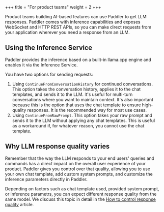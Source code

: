 +++
title = "For product teams"
weight = 2
+++

Product teams building AI-based features can use Paddler to get LLM responses. Paddler comes with inference capabilities and exposes WebSocket and HTTP REST APIs, so you can make direct requests from your application wherever you need a response from an LLM.

## Using the Inference Service

Paddler provides the inference based on a built-in llama.cpp engine and enables it via the Inference Service. 

You have two options for sending requests:
1. Using `ContinueFromConversationHistory` for continued conversations. This option takes the conversation history, applies it to the chat templates, and sends it to the LLM. It's useful for multi-turn conversations where you want to maintain context. It's also important because this is the option that uses the chat template to ensure high-quality responses. It is the recommended way for most use cases.
2. Using `ContinueFromRawPrompt`. This option takes your raw prompt and sends it to the LLM without applying any chat templates. This is useful as a workaround if, for whatever reason, you cannot use the chat template.

## Why LLM response quality varies 

<div class="formatted-text__note">
    Remember that the way the LLM responds to your end users' queries and commands has a direct impact on the overall user experience of your product. Paddler gives you control over that quality, allowing you to use your own chat template, add custom system prompts, and customize the inference parameters directly in Paddler. 
</div>

Depending on factors such as chat template used, provided system prompt, or inference parametrs, you can expect different response quality from the same model. We discuss this topic in detail in the [How to control response quality](@/docs/best-practices/how-to-control-response-quality/index.md) article.
